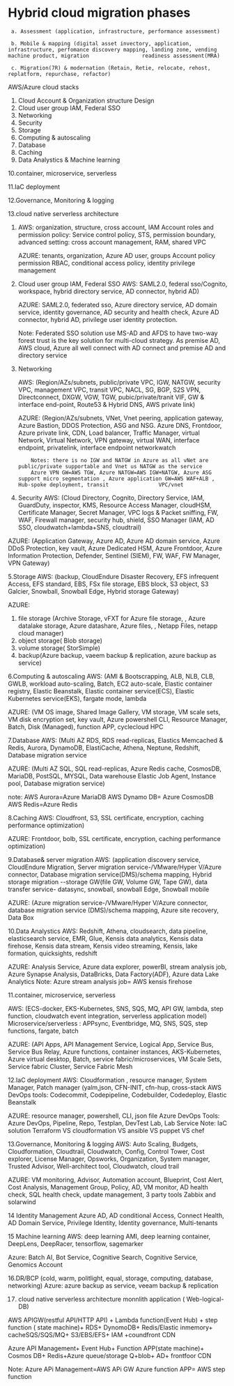 # Hybrid cloud migration phases

     a. Assessment (application, infrastructure, performance assessment)
     
     b. Mobile & mapping (digital asset invectory, application, infrastructure, perfomance discovery mapping, landing zone, vending machine product, migration                 readiness assessment(MRA)  
     
     c. Migration(7R) & modernation (Retain, Retie, relocate, rehost, replatform, repurchase, refactor)
 
 AWS/Azure cloud stacks
 
  1. Cloud Account & Organization structure Design
  2. Cloud user group IAM, Federal SSO
  3. Networking 
  4. Security
  5. Storage
  6. Computing & autoscaling 
  7. Database
  8. Caching
  9. Data Analystics & Machine learning
 
  10.container, microservice, serverless
 
  11.IaC deployment
 
  12.Governance, Monitoring & logging
 
  13.cloud native serverless architecture 
  
  1.  AWS:  organization, structure, cross account, IAM Account roles and permission policy: Service control policy, STS, permission boundary, advanced setting: cross              account management, RAM, shared VPC
      
      AZURE: tenants, organization, Azure AD user, groups Account policy permission RBAC, conditional access policy, identity privilege management

  2. Cloud user group IAM, Federal SSO
       AWS:   SAML2.0, federal sso/Cognito, workspace, hybrid directory service, AD connector, hybrid AD)
       
       AZURE: SAML2.0, federated sso, Azure directory service, AD domain service, identity governance, AD security and health check, Azure AD connector, hybrid AD,                   privilege user identity protection. 

        Note: Federated SSO solution use MS-AD and AFDS to have two-way forest trust is the key solution for multi-cloud strategy.  As premise AD, AWS cloud, Azure all well connect with AD connect and premise AD and directory service 

  3. Networking 
  
       AWS:  (Region/AZs/subnets, public/private VPC, IGW, NATGW, security VPC, management VPC, transit VPC, NACL, SG, BGP, S2S VPN, Directconnect, DXGW, VGW, TGW,                  pubic/private/tranit VIF, GW & interface end-point, Route53 & Hybrid DNS, AWS private link)

       AZURE: (Region/AZs/subnets, VNet, Vnet peering, application gateway, Azure Bastion, DDOS Protection, ASG and NSG. Azure DNS, Frontdoor, Azure private link, CDN,              Load balancer, Traffic Manager, virtual Network, Virtual Network, VPN gateway, virtual WAN, interface endpoint, privatelink, interface endpoint                        networkwatch
   
             Notes: there is no IGW and NATGW in Azure as all vNet are public/private supportable and Vnet us NATGW as the service 
             Azure VPN GW=AWS TGW, Azure NATGW=AWS IGW+NATGW, Azure ASG support micro segmentation , Azure application GW=AWS WAF+ALB , Hub-spoke deployment, transit                VPC/vnet

  4. Security
AWS: (Cloud Directory, Cognito, Directory Service, IAM, GuardDuty, inspector, KMS, Resource Access Manager, cloudHSM, Certificate Manager, Secret Manager, VPC logs & Packet sniffing, FW, WAF, Firewall manager, security hub, shield, SSO Manager
(IAM, AD SSO, cloudwatch+lambda+SNS, cloudtrail)

AZURE: (Application Gateway, Azure AD, Azure AD domain service, Azure DDoS Protection, key vault, Azure Dedicated HSM, Azure Frontdoor, Azure Information Protection, Defender, Sentinel (SIEM), FW, WAF, FW Manager, VPN Gateway)

 5.Storage
AWS: (backup, CloudEndure Disaster Recovery, EFS infrequent Access, EFS standard, EBS, FSx file storage, EBS block, S3 object, S3 Galcier, Snowball, Snowball Edge, Hybrid storage Gateway)

AZURE: 
1.	file storage (Archive Storage, vFXT for Azure file storage, , Azure datalake storage, Azure datashare, Azure files, , Netapp Files, netapp cloud manager)
2.	object storage( Blob storage)
3.	volume storage( StorSimple)
4.	backup(Azure backup, vaeem backup & replication, azure backup as service)

6.Computing & autoscaling 
 AWS: (AMI & Bootscrapping, ALB, NLB, CLB, GWLB, workload auto-scaling, Batch, EC2 auto-scale, Elastic container registry, Elastic Beanstalk, Elastic container service(ECS), Elastic Kubernetes service(EKS), fargate mode, lambda
 
AZURE: (VM OS image, Shared Image Gallery, VM storage, VM scale sets, VM disk encryption set, key vault, Azure powershell CLI, Resource Manager, Batch, Disk (Managed), function APP, cyclecloud HPC

 7.Database
 AWS: (Multi AZ RDS, RDS read-replicas, Elastics Memcached & Redis, Aurora, DynamoDB, ElastiCache, Athena, Neptune, Redshift, Database migration service
 
 AZURE: (Multi AZ SQL, SQL read-replicas, Azure Redis cache, CosmosDB, MariaDB, PostSQL, MYSQL, Data warehouse Elastic Job Agent, Instance pool, Database migration service)
 
note: AWS Aurora=Azure MariaDB
          AWS Dynamo DB= Azure CosmosDB
          AWS Redis=Azure Redis

 8.Caching
AWS:  Cloudfront, S3, SSL certificate, encryption, caching performance optimization)

AZURE: Frontdoor, bolb,  SSL certificate, encryption, caching performance optimization)

9.Database& server migration
 AWS: (application discovery service, CloudEndure Migration, Server migration service-/VMware/Hyper V/Azure connector, Database migration service(DMS)/schema mapping,        Hybrid storage migration --storage GW(file GW, Volume GW, Tape GW),  data transfer service- datasync, snowball, snowball Edge, Snowball mobile

 AZURE: (Azure migration service-/VMware/Hyper V/Azure connector, database migration service (DMS)/schema mapping, Azure site recovery, Data Box

 10.Data Analystics
AWS: Redshift, Athena, cloudsearch, data pipeline, elasticsearch service, EMR, Glue, Kensis data analytics, Kensis data firehose, Kensis data stream, Kensis video streaming, Kensis, lake formation, quicksights, redshift

AZURE: Analysis Service, Azure data explorer, powerBI, stream analysis job, Azure Synapse Analysis, DataBricks, Data Factory(ADF), Azure data Lake Analytics
Note: Azure stream analysis job= AWS kensis firehose

 11.container, microservice, serverless

 AWS: (ECS-docker, EKS-Kubernetes, SNS, SQS, MQ, API GW,  lambda, step function, cloudwatch event integration, serverless application model)
Microservice/serverless : APPsync, Eventbridge, MQ, SNS, SQS, step functions, fargate, batch 

AZURE: (API Apps, API Management Service, Logical App, Service Bus, Service Bus Relay, Azure functions, container instances, AKS-Kubernetes, Azure virtual desktop, Batch, service fabric/microservices, VM Scale Sets, Service fabric Cluster, Service Fabric Mesh

12.IaC deployment
AWS:  Cloudformation , resource manager, System Manager, Patch manager (yalm,json, CFN-INIT, cfn-hup, cross-stack
      AWS DevOps tools: Codecommit, Codepipeline, Codebuilder, Codedeploy, Elastic Beanstalk

AZURE: resource manager, powershell, CLI, json file
      Azure DevOps Tools: Azure DevOps, Pipeline, Repo, Testplan, DevTest Lab, Lab Service
   Note: IaC solution Terraform VS cloudformation VS ansible VS puppet VS chef

13.Governance, Monitoring & logging
AWS: Auto Scaling, Budgets, Cloudformation, Cloudtrail, Cloudwatch, Config, Control Tower, Cost explorer, License Manager, Opsworks, Organization, System manager, Trusted Advisor, Well-architect tool, Cloudwatch, cloud trail


AZURE: VM monitoring, Advisor, Automation account, Blueprint, Cost Alert, Cost Analysis, Management Group, Policy, AD, VM monitor, AD health check, SQL health check, update management, 3 party tools Zabbix and solarwind

14 Identity Management
Azure AD, AD conditional Access, Connect Health, AD Domain Service, Privilege Identity, Identity governance, Multi-tenants 

15 Machine learning
AWS: deep learning AMI, deep learning container, DeepLens, DeepRacer, tensorflow, sagemarker

Azure: Batch AI, Bot Service, Cognitive Search, Cognitive Service, Genomics Account

16.DR/BCP (cold, warm, politlight, equal, storage, computing, database, networking) 
Azure: azure backup as service, veeam backup & replication 



17. cloud native serverless architecture 
monnlith application ( Web-logical-DB)

AWS 
APIGW(restful API/HTTP API) + Lambda function(Event Hub) + step function ( state machine)+ RDS+ DynomoDB+ Redis/Elastic inmemory+ cacheSQS/SQS/MQ+ S3/EBS/EFS+ IAM +coundfront CDN

Azure
API Management+ Event Hub+ Function APP(state machine)+ Cosmos DB+ Redis+Azure queue/storage Q+blob+ AD+ frontfoor CDN

Note:
Azure APi Management=AWS APi GW
Azure function APP= AWS step function
